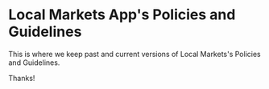 # Local Markets App's Policies and Guidelines

This is where we keep past and current versions of Local Markets's Policies and Guidelines.

Thanks!
